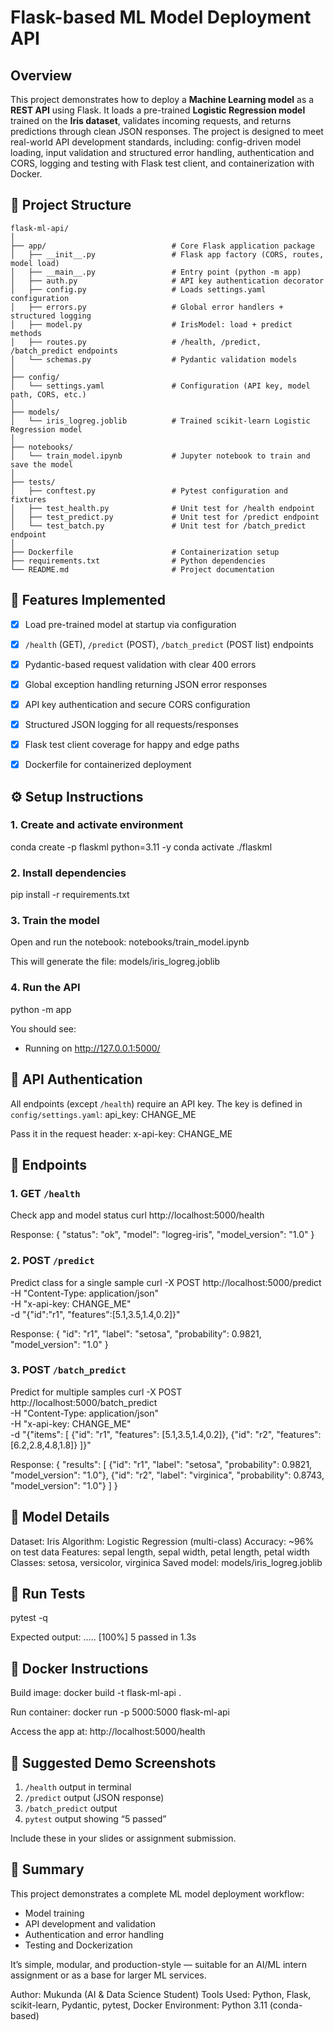 # Flask-based ML Model Deployment API

## Overview
This project demonstrates how to deploy a **Machine Learning model** as a **REST API** using Flask. It loads a pre-trained **Logistic Regression model** trained on the **Iris dataset**, validates incoming requests, and returns predictions through clean JSON responses. The project is designed to meet real-world API development standards, including: config-driven model loading, input validation and structured error handling, authentication and CORS, logging and testing with Flask test client, and containerization with Docker.

## 📁 Project Structure
```
flask-ml-api/
│
├── app/                            # Core Flask application package
│   ├── __init__.py                 # Flask app factory (CORS, routes, model load)
│   ├── __main__.py                 # Entry point (python -m app)
│   ├── auth.py                     # API key authentication decorator
│   ├── config.py                   # Loads settings.yaml configuration
│   ├── errors.py                   # Global error handlers + structured logging
│   ├── model.py                    # IrisModel: load + predict methods
│   ├── routes.py                   # /health, /predict, /batch_predict endpoints
│   └── schemas.py                  # Pydantic validation models
│
├── config/
│   └── settings.yaml               # Configuration (API key, model path, CORS, etc.)
│
├── models/
│   └── iris_logreg.joblib          # Trained scikit-learn Logistic Regression model
│
├── notebooks/
│   └── train_model.ipynb           # Jupyter notebook to train and save the model
│
├── tests/
│   ├── conftest.py                 # Pytest configuration and fixtures
│   ├── test_health.py              # Unit test for /health endpoint
│   ├── test_predict.py             # Unit test for /predict endpoint
│   └── test_batch.py               # Unit test for /batch_predict endpoint
│
├── Dockerfile                      # Containerization setup
├── requirements.txt                # Python dependencies
└── README.md                       # Project documentation

```

## 🚀 Features Implemented

- [x] Load pre-trained model at startup via configuration  
- [x] `/health` (GET), `/predict` (POST), `/batch_predict` (POST list) endpoints  
- [x] Pydantic-based request validation with clear 400 errors  
- [x] Global exception handling returning JSON error responses  
- [x] API key authentication and secure CORS configuration  
- [x] Structured JSON logging for all requests/responses  
- [x] Flask test client coverage for happy and edge paths  
- [x] Dockerfile for containerized deployment  


## ⚙️ Setup Instructions
### 1. Create and activate environment
conda create -p flaskml python=3.11 -y
conda activate ./flaskml

### 2. Install dependencies
pip install -r requirements.txt

### 3. Train the model
Open and run the notebook:
notebooks/train_model.ipynb

This will generate the file:
models/iris_logreg.joblib

### 4. Run the API
python -m app

You should see:
 * Running on http://127.0.0.1:5000/

## 🔑 API Authentication
All endpoints (except `/health`) require an API key.
The key is defined in `config/settings.yaml`:
api_key: CHANGE_ME

Pass it in the request header:
x-api-key: CHANGE_ME

## 🧩 Endpoints

### 1. GET `/health`
Check app and model status
curl http://localhost:5000/health

Response:
{
  "status": "ok",
  "model": "logreg-iris",
  "model_version": "1.0"
}

### 2. POST `/predict`
Predict class for a single sample
curl -X POST http://localhost:5000/predict \
  -H "Content-Type: application/json" \
  -H "x-api-key: CHANGE_ME" \
  -d "{\"id\":\"r1\", \"features\":[5.1,3.5,1.4,0.2]}"

Response:
{
  "id": "r1",
  "label": "setosa",
  "probability": 0.9821,
  "model_version": "1.0"
}

### 3. POST `/batch_predict`
Predict for multiple samples
curl -X POST http://localhost:5000/batch_predict \
  -H "Content-Type: application/json" \
  -H "x-api-key: CHANGE_ME" \
  -d "{\"items\": [
        {\"id\": \"r1\", \"features\": [5.1,3.5,1.4,0.2]},
        {\"id\": \"r2\", \"features\": [6.2,2.8,4.8,1.8]}
      ]}"

Response:
{
  "results": [
    {"id": "r1", "label": "setosa", "probability": 0.9821, "model_version": "1.0"},
    {"id": "r2", "label": "virginica", "probability": 0.8743, "model_version": "1.0"}
  ]
}

## 🧠 Model Details
Dataset: Iris
Algorithm: Logistic Regression (multi-class)
Accuracy: ~96% on test data
Features: sepal length, sepal width, petal length, petal width
Classes: setosa, versicolor, virginica
Saved model: models/iris_logreg.joblib

## 🧪 Run Tests
pytest -q

Expected output:
.....                                                           [100%]
5 passed in 1.3s

## 🐳 Docker Instructions
Build image:
docker build -t flask-ml-api .

Run container:
docker run -p 5000:5000 flask-ml-api

Access the app at:
http://localhost:5000/health

## 📸 Suggested Demo Screenshots
1. `/health` output in terminal
2. `/predict` output (JSON response)
3. `/batch_predict` output
4. `pytest` output showing “5 passed”

Include these in your slides or assignment submission.

## 🧾 Summary
This project demonstrates a complete ML model deployment workflow:
- Model training
- API development and validation
- Authentication and error handling
- Testing and Dockerization

It’s simple, modular, and production-style — suitable for an AI/ML intern assignment or as a base for larger ML services.

Author: Mukunda (AI & Data Science Student)
Tools Used: Python, Flask, scikit-learn, Pydantic, pytest, Docker
Environment: Python 3.11 (conda-based)
